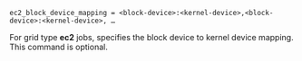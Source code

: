     ec2_block_device_mapping = <block-device>:<kernel-device>,<block-device>:<kernel-device>, …

For grid type **ec2** jobs, specifies the block device to kernel device
mapping. This command is optional.
